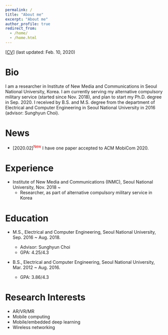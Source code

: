 ```yaml
---
permalink: /
title: "About me"
excerpt: "About me"
author_profile: true
redirect_from: 
  - /home/
  - /home.html
---
```


[[CV](https://juheonyi.github.io/files/JuheonYi_CV.pdf)] (last updated: Feb. 10, 2020)

# Bio

I am a researcher in Institute of New Media and Communications in Seoul National University, Korea. I am currently serving my alternative compulsory military service (started since Nov. 2018), and plan to start my Ph.D. degree in Sep. 2020. I received by B.S. and M.S. degree from the department of Electrical and Computer Engineering in Seoul National University in 2016 (advisor: Sunghyun Choi).

# News

* [2020.02]<sup><span style="color:red">New</span></sup> I have one paper accepted to ACM MobiCom 2020.

# Experience

* Institute of New Media and Communications (INMC), Seoul National University, Nov. 2018 ~
  * Researcher, as part of alternative compulsory military service in Korea

# Education

* M.S., Electrical and Computer Engineering, Seoul National University, Sep. 2016 ~ Aug. 2018.
  * Advisor: Sunghyun Choi 
  * GPA: 4.25/4.3

* B.S., Electrical and Computer Engineering, Seoul National University, Mar. 2012 ~ Aug. 2016.
  * GPA: 3.86/4.3

# Research Interests

* AR/VR/MR
* Mobile computing
* Mobile/embedded deep learning
* Wireless networking
